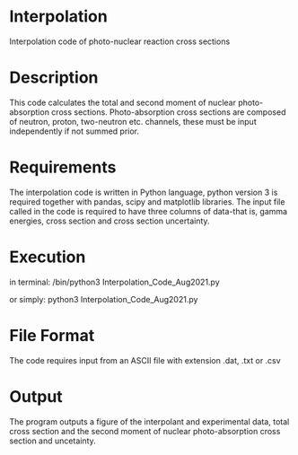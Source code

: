 # Interpolation
Interpolation code of photo-nuclear reaction cross sections

# Description
This code calculates the total and second moment of nuclear photo-absorption cross sections.
Photo-absorption cross sections are composed of neutron, proton, two-neutron etc. channels, these must be input independently if not summed prior.

# Requirements
The interpolation code is written in Python language, python version 3 is required together with pandas, scipy and matplotlib libraries.
The input file called in the code is required to have three columns of data-that is, gamma energies, cross section and cross section uncertainty.

# Execution
in terminal: 
/bin/python3 Interpolation_Code_Aug2021.py
 
or simply:
python3 Interpolation_Code_Aug2021.py

# File Format
The code requires input from an ASCII file with extension .dat, .txt or .csv
 
# Output
The program outputs a figure of the interpolant and experimental data, total cross section and the second moment of nuclear photo-absorption cross section and uncetainty.
